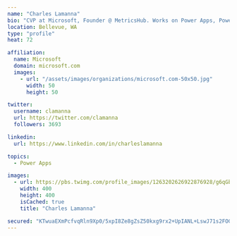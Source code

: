 ```yaml
---
name: "Charles Lamanna"
bio: "CVP at Microsoft, Founder @ MetricsHub. Works on Power Apps, Power Automate, Power Virtual Agent, Common Data Service and Dynamics 365."
location: Bellevue, WA
type: "profile"
heat: 72

affiliation:
  name: Microsoft
  domain: microsoft.com
  images:
    - url: "/assets/images/organizations/microsoft.com-50x50.jpg"
      width: 50
      height: 50

twitter:
  username: clamanna
  url: https://twitter.com/clamanna
  followers: 3693

linkedin:
  url: https://www.linkedin.com/in/charleslamanna

topics:
  - Power Apps

images:
  - url: https://pbs.twimg.com/profile_images/1263202626922876928/g6qGbHZ-_400x400.jpg
    width: 400
    height: 400
    isCached: true
    title: "Charles Lamanna"

secured: "KTwuaEXmPcfvqRln9Xp0/5xpI8Ze8gZsZ50kxg9rx2+UpIANL+LswJ71s2FOGRCl+HhGJ5dPN+ylXh7Bl81xQHKoK4cX0vYNUKp9+6qLjQqexR9Mur/CbmaMuQ7BxnhWAKyWlTU7ir3rbIxaoEgDSiYZUfORYUHG2yVlBfSulU5qTS4tEFBJ6HgkrUQV3MmiZ2C2tXFHnPU5B+01a/R3t2qiUpEEhISGGtzTsd4NyelASX+Rznf/sIlPuWvJWRju2HKSmYPbg5Si9549Hjv2LsuAxXpTskpcMIBj0ZPl3iUHYIqwtL19m3XgAIC2yN+oz+R4h8sZ3ZVgGZtB7t7DcIlVXoqQ6Y2pJS+uDVB9gAbO3rdHil47Chs/lIBQc1LFJuJAW5J7OISjKFzxQh15JKKX6xILy5y+NFLXcUBvPuk=;UMThtZSAvq6cdgc3FiEbHQ=="
---
```


